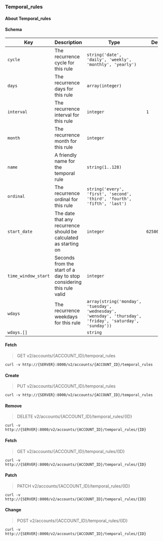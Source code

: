 ### Temporal_rules

#### About Temporal_rules

#### Schema

Key | Description | Type | Default | Required
--- | ----------- | ---- | ------- | --------
`cycle` | The recurrence cycle for this rule | `string('date', 'daily', 'weekly', 'monthly', 'yearly')` |   | `true`
`days` | The recurrence days for this rule | `array(integer)` |   | `false`
`interval` | The recurrence interval for this rule | `integer` | `1` | `false`
`month` | The recurrence month for this rule | `integer` |   | `false`
`name` | A friendly name for the temporal rule | `string(1..128)` |   | `true`
`ordinal` | The recurrence ordinal for this rule | `string('every', 'first', 'second', 'third', 'fourth', 'fifth', 'last')` |   | `false`
`start_date` | The date that any recurrence should be calculated as starting on | `integer` | `62586115200` | `false`
`time_window_start` | Seconds from the start of a day to stop considering this rule valid | `integer` |   | `false`
`wdays` | The recurrence weekdays for this rule | `array(string('monday', 'tuesday', 'wednesday', 'wensday', 'thursday', 'friday', 'saturday', 'sunday'))` |   | `false`
`wdays.[]` |   | `string` |   | `false`


#### Fetch

> GET v2/accounts/{ACCOUNT_ID}/temporal_rules

```curl
curl -v http://{SERVER}:8000/v2/accounts/{ACCOUNT_ID}/temporal_rules
```

#### Create

> PUT v2/accounts/{ACCOUNT_ID}/temporal_rules

```curl
curl -v http://{SERVER}:8000/v2/accounts/{ACCOUNT_ID}/temporal_rules
```

#### Remove

> DELETE v2/accounts/{ACCOUNT_ID}/temporal_rules/{ID}

```curl
curl -v http://{SERVER}:8000/v2/accounts/{ACCOUNT_ID}/temporal_rules/{ID}
```

#### Fetch

> GET v2/accounts/{ACCOUNT_ID}/temporal_rules/{ID}

```curl
curl -v http://{SERVER}:8000/v2/accounts/{ACCOUNT_ID}/temporal_rules/{ID}
```

#### Patch

> PATCH v2/accounts/{ACCOUNT_ID}/temporal_rules/{ID}

```curl
curl -v http://{SERVER}:8000/v2/accounts/{ACCOUNT_ID}/temporal_rules/{ID}
```

#### Change

> POST v2/accounts/{ACCOUNT_ID}/temporal_rules/{ID}

```curl
curl -v http://{SERVER}:8000/v2/accounts/{ACCOUNT_ID}/temporal_rules/{ID}
```

